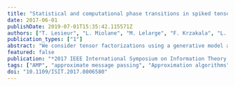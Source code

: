 ```yaml
---
title: "Statistical and computational phase transitions in spiked tensor estimation"
date: 2017-06-01
publishDate: 2019-07-01T15:35:42.115571Z
authors: ["T. Lesieur", "L. Miolane", "M. Lelarge", "F. Krzakala", "L. Zdeborová"]
publication_types: ["1"]
abstract: "We consider tensor factorizations using a generative model and a Bayesian approach. We compute rigorously the mutual information, the Minimal Mean Square Error (MMSE), and unveil information-theoretic phase transitions. In addition, we study the performance of Approximate Message Passing (AMP) and show that it achieves the MMSE for a large set of parameters, and that factorization is algorithmically “easy” in a much wider region than previously believed. It exists, however, a “hard” region where AMP fails to reach the MMSE and we conjecture that no polynomial algorithm will improve on AMP."
featured: false
publication: "*2017 IEEE International Symposium on Information Theory (ISIT)*"
tags: ["AMP", "approximate message passing", "Approximation algorithms", "Bayes methods", "Bayesian approach", "Channel estimation", "Computational modeling", "computational phase transitions", "Estimation", "hard region", "information theory", "information-theoretic phase transitions", "matrix decomposition", "mean square error methods", "message passing", "minimal mean square error", "MMSE", "Mutual information", "spiked tensor estimation", "Tensile stress", "tensor factorizations", "tensors"]
doi: "10.1109/ISIT.2017.8006580"
---
```


